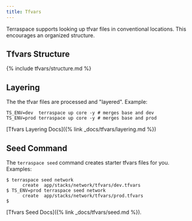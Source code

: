 ```yaml
---
title: Tfvars
---
```


Terraspace supports looking up tfvar files in conventional locations. This encourages an organized structure.

## Tfvars Structure

{% include tfvars/structure.md %}

## Layering

The the tfvar files are processed and "layered".  Example:

    TS_ENV=dev  terraspace up core -y # merges base and dev
    TS_ENV=prod terraspace up core -y # merges base and prod

[Tfvars Layering Docs]({% link _docs/tfvars/layering.md %})

## Seed Command

The `terraspace seed` command creates starter tfvars files for you. Examples:

    $ terraspace seed network
          create  app/stacks/network/tfvars/dev.tfvars
    $ TS_ENV=prod terraspace seed network
          create  app/stacks/network/tfvars/prod.tfvars
    $

[Tfvars Seed Docs]({% link _docs/tfvars/seed.md %}).
